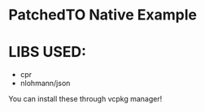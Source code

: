 # PatchedTO Native Example

# LIBS USED:
- cpr
- nlohmann/json

You can install these through vcpkg manager!
